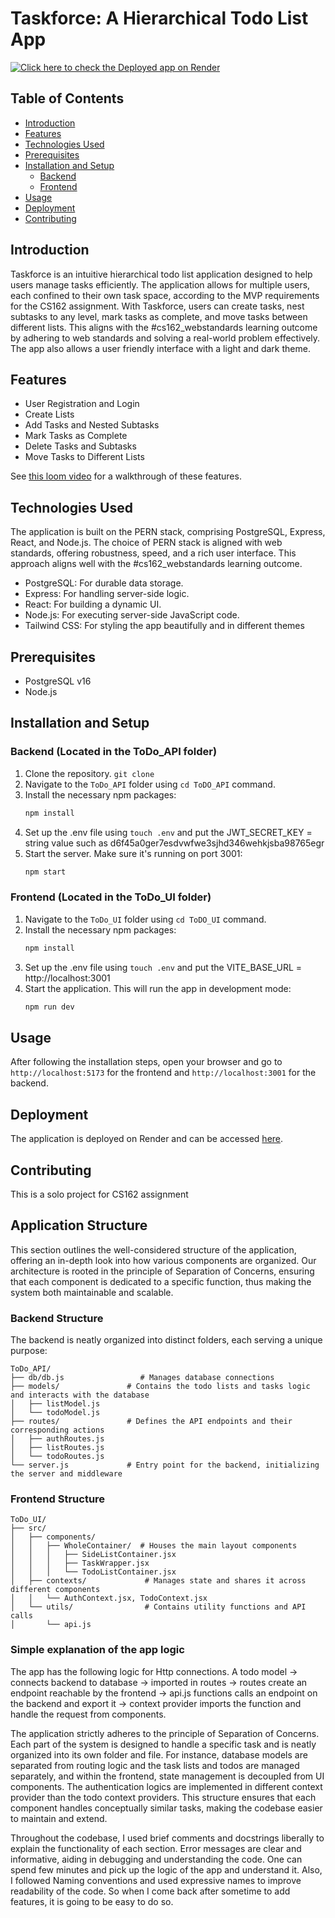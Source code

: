 # Taskforce: A Hierarchical Todo List App

[![Click here to check the Deployed app on Render](https://img.shields.io/badge/Click%20here%20to%20check%20the%20Deployed%20app%20on-Render-blue)](https://taskforceui.onrender.com/)

## Table of Contents

- [Introduction](#introduction)
- [Features](#features)
- [Technologies Used](#technologies-used)
- [Prerequisites](#prerequisites)
- [Installation and Setup](#installation-and-setup)
  - [Backend](#backend)
  - [Frontend](#frontend)
- [Usage](#usage)
- [Deployment](#deployment)
- [Contributing](#contributing)

## Introduction

Taskforce is an intuitive hierarchical todo list application designed to help users manage tasks efficiently. The application allows for multiple users, each confined to their own task space, according to the MVP requirements for the CS162 assignment. With Taskforce, users can create tasks, nest subtasks to any level, mark tasks as complete, and move tasks between different lists. This aligns with the #cs162_webstandards learning outcome by adhering to web standards and solving a real-world problem effectively. The app also allows a user friendly interface with a light and dark theme.

## Features

- User Registration and Login
- Create Lists
- Add Tasks and Nested Subtasks
- Mark Tasks as Complete
- Delete Tasks and Subtasks
- Move Tasks to Different Lists

See [this loom video](https://www.loom.com/share/69396f4edf1046fe9e6812158bf7f99f?sid=61ee8135-3fbf-429d-b2df-72582156539f) for a walkthrough of these features.

## Technologies Used

The application is built on the PERN stack, comprising PostgreSQL, Express, React, and Node.js. The choice of PERN stack is aligned with web standards, offering robustness, speed, and a rich user interface. This approach aligns well with the #cs162_webstandards learning outcome.

- PostgreSQL: For durable data storage.
- Express: For handling server-side logic.
- React: For building a dynamic UI.
- Node.js: For executing server-side JavaScript code.
- Tailwind CSS: For styling the app beautifully and in different themes

## Prerequisites

- PostgreSQL v16
- Node.js

## Installation and Setup

### Backend (Located in the ToDo_API folder)

1. Clone the repository.
   `git clone`
2. Navigate to the `ToDo_API` folder using `cd ToDO_API` command.
3. Install the necessary npm packages:
   ```bash
   npm install
   ```
4. Set up the .env file using `touch .env` and put the JWT_SECRET_KEY = string value such as d6f45a0ger7esdvwfwe3sjhd346wehkjsba98765egr
5. Start the server. Make sure it's running on port 3001:
   ```bash
   npm start
   ```

### Frontend (Located in the ToDo_UI folder)

1. Navigate to the `ToDo_UI` folder using `cd ToDO_UI` command.
2. Install the necessary npm packages:
   ```bash
   npm install
   ```
3. Set up the .env file using `touch .env` and put the VITE_BASE_URL = http://localhost:3001
4. Start the application. This will run the app in development mode:
   ```bash
   npm run dev
   ```

## Usage

After following the installation steps, open your browser and go to `http://localhost:5173` for the frontend and `http://localhost:3001` for the backend.

## Deployment

The application is deployed on Render and can be accessed [here](https://taskforceui.onrender.com/).

## Contributing

This is a solo project for CS162 assignment

## Application Structure

This section outlines the well-considered structure of the application, offering an in-depth look into how various components are organized. Our architecture is rooted in the principle of Separation of Concerns, ensuring that each component is dedicated to a specific function, thus making the system both maintainable and scalable.

### Backend Structure

The backend is neatly organized into distinct folders, each serving a unique purpose:

```plaintext
ToDo_API/
├── db/db.js                 # Manages database connections
├── models/               # Contains the todo lists and tasks logic and interacts with the database
│   ├── listModel.js
│   └── todoModel.js
├── routes/               # Defines the API endpoints and their corresponding actions
│   ├── authRoutes.js
│   ├── listRoutes.js
│   └── todoRoutes.js
└── server.js             # Entry point for the backend, initializing the server and middleware
```

### Frontend Structure

```
ToDo_UI/
├── src/
│   ├── components/
│   │   ├── WholeContainer/  # Houses the main layout components
│   │   │   ├── SideListContainer.jsx
│   │   │   ├── TaskWrapper.jsx
│   │   │   └── TodoListContainer.jsx
│   ├── contexts/             # Manages state and shares it across different components
│   │   └── AuthContext.jsx, TodoContext.jsx
│   └── utils/                # Contains utility functions and API calls
│       └── api.js

```

### Simple explanation of the app logic

The app has the following logic for Http connections. A todo model -> connects backend to database -> imported in routes -> routes create an endpoint reachable by the frontend -> api.js functions calls an endpoint on the backend and export it -> context provider imports the function and handle the request from components.

The application strictly adheres to the principle of Separation of Concerns. Each part of the system is designed to handle a specific task and is neatly organized into its own folder and file. For instance, database models are separated from routing logic and the task lists and todos are managed separately, and within the frontend, state management is decoupled from UI components. The authentication logics are implemented in different context provider than the todo context providers. This structure ensures that each component handles conceptually similar tasks, making the codebase easier to maintain and extend.

Throughout the codebase, I used brief comments and docstrings liberally to explain the functionality of each section. Error messages are clear and informative, aiding in debugging and understanding the code. One can spend few minutes and pick up the logic of the app and understand it. Also, I followed Naming conventions and used expressive names to improve readability of the code. So when I come back after sometime to add features, it is going to be easy to do so.

```

```
